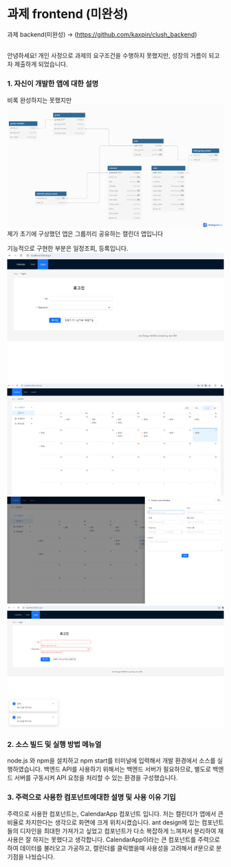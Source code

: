 # 과제 frontend (미완성) 


과제 backend(미완성) -> (https://github.com/kaxpin/clush_backend)

##
안녕하세요! 개인 사정으로 과제의 요구조건을 수행하지 못했지만, 성장의 거름이 되고자 제출하게 되었습니다. 

### 1. 자신이 개발한 앱에 대한 설명  

비록 완성하지는 못했지만 
![alt text](image-6.png)
제가 초기에 구상했던 앱은 그룹끼리 공유하는 캘린더 앱입니다

기능적으로 구현한 부분은 일정조회, 등록입니다.
![alt text](image-1.png)
![alt text](image-2.png)
![alt text](image-3.png) 
![alt text](image-5.png)


### 2. 소스 빌드 및 실행 방법 메뉴얼
node.js 와 npm을 설치하고 npm start를 터미널에 입력해서 개발 환경에서 소스를 실행하였습니다.
백엔드 API를 사용하기 위해서는 백엔드 서버가 필요하므로, 별도로 백엔드 서버를 구동시켜 API 요청을 처리할 수 있는 환경을 구성했습니다.

### 3. 주력으로 사용한 컴포넌트에대한 설명 및 사용 이유 기입
주력으로 사용한 컴포넌트는, CalendarApp 컴포넌트 입니다.
저는 캘린더가 앱에서 큰 비율로 차지한다는 생각으로 화면에 크게 위치시켰습니다.
ant design에 있는 컴포넌트들의 디자인을 최대한 가져가고 싶었고 컴포넌트가 다소 복잡하게 느껴져서
분리하여 재사용은 잘 하지는 못했다고 생각합니다.
CalendarApp이라는 큰 컴포넌트를 주력으로 하여 데이터를 불러오고 가공하고,
캘린더를 클릭했을때 사용성을 고려해서 if문으로 분기점을 나눴습니다. 



   
 